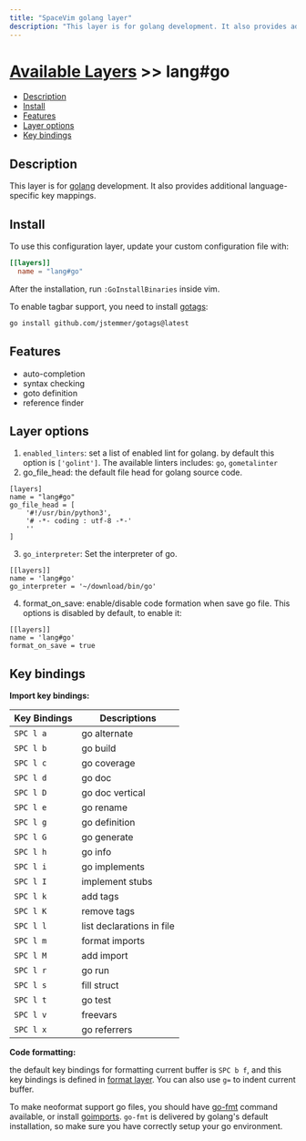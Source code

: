 ```yaml
---
title: "SpaceVim golang layer"
description: "This layer is for golang development. It also provides additional language-specific key mappings."
---
```


# [Available Layers](../../) >> lang#go

<!-- vim-markdown-toc GFM -->

- [Description](#description)
- [Install](#install)
- [Features](#features)
- [Layer options](#layer-options)
- [Key bindings](#key-bindings)

<!-- vim-markdown-toc -->

## Description

This layer is for [golang](https://go.dev/) development. It also provides additional language-specific key mappings.

## Install

To use this configuration layer, update your custom configuration file with:

```toml
[[layers]]
  name = "lang#go"
```

After the installation, run `:GoInstallBinaries` inside vim.

To enable tagbar support, you need to install [gotags](https://github.com/jstemmer/gotags):

```sh
go install github.com/jstemmer/gotags@latest
```

## Features

- auto-completion
- syntax checking
- goto definition
- reference finder

## Layer options

1. `enabled_linters`: set a list of enabled lint for golang. by default this
   option is `['golint']`. The available linters includes: `go`, `gometalinter`
2. go_file_head: the default file head for golang source code.

```
[layers]
name = "lang#go"
go_file_head = [
    '#!/usr/bin/python3',
    '# -*- coding : utf-8 -*-'
    ''
]
```

3. `go_interpreter`: Set the interpreter of go.

```
[[layers]]
name = 'lang#go'
go_interpreter = '~/download/bin/go'
```

4. format_on_save: enable/disable code formation when save go file. This
   options is disabled by default, to enable it:

```
[[layers]]
name = 'lang#go'
format_on_save = true
```

## Key bindings

**Import key bindings:**

| Key Bindings | Descriptions              |
| ------------ | ------------------------- |
| `SPC l a`    | go alternate              |
| `SPC l b`    | go build                  |
| `SPC l c`    | go coverage               |
| `SPC l d`    | go doc                    |
| `SPC l D`    | go doc vertical           |
| `SPC l e`    | go rename                 |
| `SPC l g`    | go definition             |
| `SPC l G`    | go generate               |
| `SPC l h`    | go info                   |
| `SPC l i`    | go implements             |
| `SPC l I`    | implement stubs           |
| `SPC l k`    | add tags                  |
| `SPC l K`    | remove tags               |
| `SPC l l`    | list declarations in file |
| `SPC l m`    | format imports            |
| `SPC l M`    | add import                |
| `SPC l r`    | go run                    |
| `SPC l s`    | fill struct               |
| `SPC l t`    | go test                   |
| `SPC l v`    | freevars                  |
| `SPC l x`    | go referrers              |

**Code formatting:**

the default key bindings for formatting current buffer is `SPC b f`, and this key bindings is defined in [format layer](). You can also use `g=` to indent current buffer.

To make neoformat support go files, you should have [go-fmt](http://golang.org/cmd/gofmt/) command available, or
install [goimports](https://godoc.org/golang.org/x/tools/cmd/goimports). `go-fmt` is delivered by golang's default installation, so make sure you have correctly setup your go environment.
